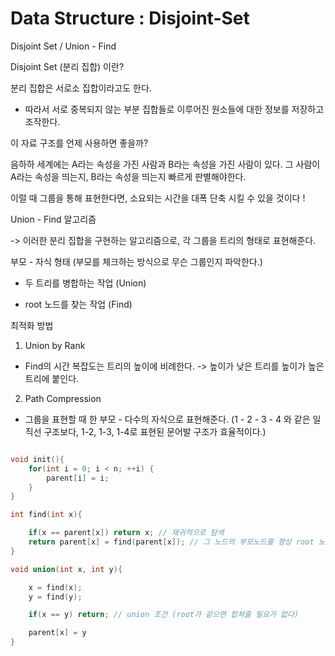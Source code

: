 # Data Structure : Disjoint-Set

Disjoint Set / Union - Find

Disjoint Set (분리 집합) 이란?

분리 집합은 서로소 집합이라고도 한다.
- 따라서 서로 중복되지 않는 부분 집합들로 이루어진 원소들에 대한 정보를 저장하고 조작한다.

이 자료 구조를 언제 사용하면 좋을까?

음하하 세계에는 A라는 속성을 가진 사람과 B라는 속성을 가진 사람이 있다. 
그 사람이 A라는 속성을 띄는지, B라는 속성을 띄는지 빠르게 판별해야한다.

이럴 때 그룹을 통해 표현한다면, 소요되는 시간을 대폭 단축 시킬 수 있을 것이다 !

Union - Find 알고리즘

-> 이러한 분리 집합을 구현하는 알고리즘으로, 각 그룹을 트리의 형태로 표현해준다.


부모 - 자식 형태 (부모를 체크하는 방식으로 무슨 그룹인지 파악한다.)

- 두 트리를 병합하는 작업 (Union)

- root 노드를 찾는 작업 (Find)

최적화 방법

1. Union by Rank

- Find의 시간 복잡도는 트리의 높이에 비례한다.
  -> 높이가 낮은 트리를 높이가 높은 트리에 붙인다.

2. Path Compression

- 그룹을 표현할 때 한 부모 - 다수의 자식으로 표현해준다.
(1 - 2 - 3 - 4 와 같은 일직선 구조보다, 1-2, 1-3, 1-4로 표현된 문어발 구조가 효율적이다.)

```cpp

void init(){
    for(int i = 0; i < n; ++i) {
        parent[i] = i;
    }
}

int find(int x){

    if(x == parent[x]) return x; // 재귀적으로 탐색
    return parent[x] = find(parent[x]); // 그 노드의 부모노드를 항상 root 노드로 바꿔준다.
}

void union(int x, int y){

    x = find(x);
    y = find(y);

    if(x == y) return; // union 조건 (root가 같으면 합쳐줄 필요가 없다)

    parent[x] = y
}

```
